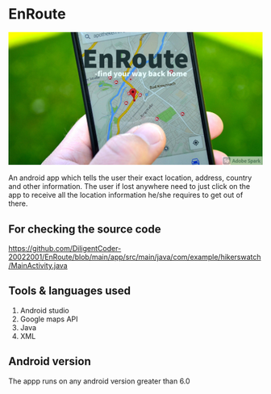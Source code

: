 # EnRoute

![alt text](https://github.com/DiligentCoder-20022001/EnRoute/blob/main/My%20Post%20(1).png)

An android app which tells the user their exact location, address, country and other information. The user if lost anywhere need to just click on the app to receive all the location information he/she requires to get out of there.

## For checking the source code 

https://github.com/DiligentCoder-20022001/EnRoute/blob/main/app/src/main/java/com/example/hikerswatch/MainActivity.java 

## Tools & languages used 

1. Android studio 
2. Google maps API 
3. Java
4. XML

## Android version 

The appp runs on any android version greater than 6.0
